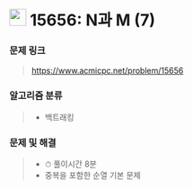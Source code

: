 # <img src="https://d2gd6pc034wcta.cloudfront.net/tier/8.svg" width="30">  15656: N과 M (7)

### 문제 링크

> https://www.acmicpc.net/problem/15656



### 알고리즘 분류

>- 백트래킹



### 문제 및 해결

>- ⏱ 풀이시간 8분
>- 중복을 포함한 순열 기본 문제

